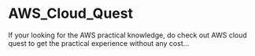 # AWS_Cloud_Quest

If your looking for the AWS practical knowledge, do check out AWS cloud quest to get the practical experience without any cost...